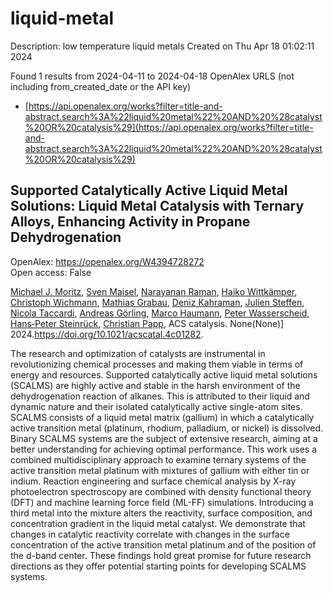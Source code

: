 # liquid-metal
Description: low temperature liquid metals
Created on Thu Apr 18 01:02:11 2024

Found 1 results from 2024-04-11 to 2024-04-18
OpenAlex URLS (not including from_created_date or the API key)
- [https://api.openalex.org/works?filter=title-and-abstract.search%3A%22liquid%20metal%22%20AND%20%28catalyst%20OR%20catalysis%29](https://api.openalex.org/works?filter=title-and-abstract.search%3A%22liquid%20metal%22%20AND%20%28catalyst%20OR%20catalysis%29)

## Supported Catalytically Active Liquid Metal Solutions: Liquid Metal Catalysis with Ternary Alloys, Enhancing Activity in Propane Dehydrogenation   

OpenAlex: https://openalex.org/W4394728272    
Open access: False
    
[Michael J. Moritz](https://openalex.org/A5071253993), [Sven Maisel](https://openalex.org/A5005267120), [Narayanan Raman](https://openalex.org/A5019224120), [Haiko Wittkämper](https://openalex.org/A5020096826), [Christoph Wichmann](https://openalex.org/A5055039669), [Mathias Grabau](https://openalex.org/A5069993975), [Deniz Kahraman](https://openalex.org/A5016293166), [Julien Steffen](https://openalex.org/A5054255871), [Nicola Taccardi](https://openalex.org/A5001718718), [Andreas Görling](https://openalex.org/A5067224843), [Marco Haumann](https://openalex.org/A5040845269), [Peter Wasserscheid](https://openalex.org/A5039726667), [Hans‐Peter Steinrück](https://openalex.org/A5035111702), [Christian Papp](https://openalex.org/A5071842639), ACS catalysis. None(None)] 2024.https://doi.org/10.1021/acscatal.4c01282.
    
The research and optimization of catalysts are instrumental in revolutionizing chemical processes and making them viable in terms of energy and resources. Supported catalytically active liquid metal solutions (SCALMS) are highly active and stable in the harsh environment of the dehydrogenation reaction of alkanes. This is attributed to their liquid and dynamic nature and their isolated catalytically active single-atom sites. SCALMS consists of a liquid metal matrix (gallium) in which a catalytically active transition metal (platinum, rhodium, palladium, or nickel) is dissolved. Binary SCALMS systems are the subject of extensive research, aiming at a better understanding for achieving optimal performance. This work uses a combined multidisciplinary approach to examine ternary systems of the active transition metal platinum with mixtures of gallium with either tin or indium. Reaction engineering and surface chemical analysis by X-ray photoelectron spectroscopy are combined with density functional theory (DFT) and machine learning force field (ML-FF) simulations. Introducing a third metal into the mixture alters the reactivity, surface composition, and concentration gradient in the liquid metal catalyst. We demonstrate that changes in catalytic reactivity correlate with changes in the surface concentration of the active transition metal platinum and of the position of the d-band center. These findings hold great promise for future research directions as they offer potential starting points for developing SCALMS systems.    

    
